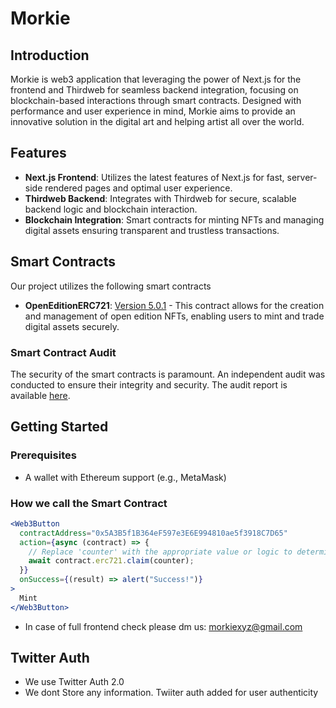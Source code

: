 # Morkie

## Introduction

Morkie is web3 application that leveraging the power of Next.js for the frontend and Thirdweb for seamless backend integration, focusing on blockchain-based interactions through smart contracts. Designed with performance and user experience in mind, Morkie aims to provide an innovative solution in the digital art and helping artist all over the world. 

## Features

- **Next.js Frontend**: Utilizes the latest features of Next.js for fast, server-side rendered pages and optimal user experience.
- **Thirdweb Backend**: Integrates with Thirdweb for secure, scalable backend logic and blockchain interaction.
- **Blockchain Integration**: Smart contracts for minting NFTs and managing digital assets ensuring transparent and trustless transactions.

## Smart Contracts

Our project utilizes the following smart contracts

- **OpenEditionERC721**: [Version 5.0.1](https://thirdweb.com/thirdweb.eth/OpenEditionERC721/5.0.1) - This contract allows for the creation and management of open edition NFTs, enabling users to mint and trade digital assets securely.

### Smart Contract Audit

The security of the smart contracts is paramount. An independent audit was conducted to ensure their integrity and security. The audit report is available [here](https://d391b93f5f62d9c15f67142e43841acc.ipfscdn.io/ipfs/bafybeieihlxuwksuqbf55o5caopsyznu5ybvkqoxkqxtkxsqhicsmm2goq/).

## Getting Started

### Prerequisites


- A wallet with Ethereum support (e.g., MetaMask)

### How we call the Smart Contract

```jsx
<Web3Button
  contractAddress="0x5A3B5f1B364eF597e3E6E994810ae5f3918C7D65"
  action={async (contract) => {
    // Replace 'counter' with the appropriate value or logic to determine the tokenId or quantity
    await contract.erc721.claim(counter);
  }}
  onSuccess={(result) => alert("Success!")}
>
  Mint
</Web3Button> 
```

- In case of full frontend check please dm us: morkiexyz@gmail.com

## Twitter Auth
- We use Twitter Auth 2.0 
- We dont Store any information. Twiiter auth added for user authenticity
